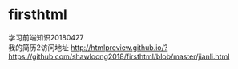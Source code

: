 # firsthtml
学习前端知识20180427
<br>
我的简历2访问地址  http://htmlpreview.github.io/?https://github.com/shawloong2018/firsthtml/blob/master/jianli.html
